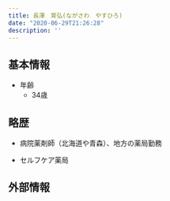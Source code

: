 ```yaml
---
title: 長澤　育弘(ながさわ　やすひろ)
date: "2020-06-29T21:26:28"
description: ''
---
```


## 基本情報

* 年齢
  * 34歳

## 略歴

* 病院薬剤師（北海道や青森）、地方の薬局勤務

* セルフケア薬局


## 外部情報

